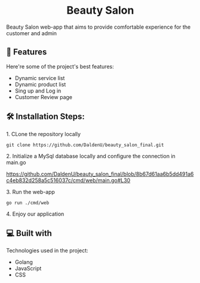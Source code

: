 <h1 align="center" id="title">Beauty Salon</h1>

<p id="description">Beauty Salon web-app that aims to provide comfortable experience for the customer and admin</p>

  
  
<h2>🧐 Features</h2>

Here're some of the project's best features:

*   Dynamic service list
*   Dynamic product list
*   Sing up and Log in
*   Customer Review page

<h2>🛠️ Installation Steps:</h2>

<p>1. CLone the repository locally</p>

```
git clone https://github.com/DaldenU/beauty_salon_final.git
```

<p>2. Initialize a MySql database locally and configure the connection in main.go</p>

https://github.com/DaldenU/beauty_salon_final/blob/8b67d61aa6b5dd491a6c4eb832d258a5c516037c/cmd/web/main.go#L30

<p>3. Run the web-app</p>

```
go run ./cmd/web
```

<p>4. Enjoy our application</p>

  
  
<h2>💻 Built with</h2>

Technologies used in the project:

*   Golang
*   JavaScript
*   CSS
